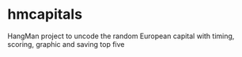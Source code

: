 # hmcapitals
HangMan project to uncode the random European capital with timing, scoring, graphic and saving top five

